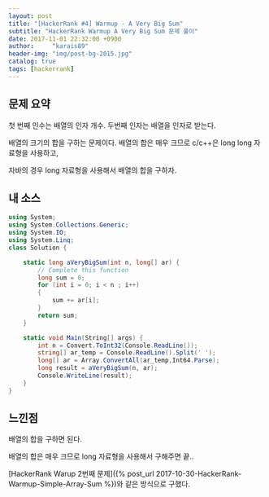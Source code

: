 ```yaml
---
layout: post
title: "[HackerRank #4] Warmup - A Very Big Sum"
subtitle: "HackerRank Warmup A Very Big Sum 문제 풀이"
date: 2017-11-01 22:32:00 +0900
author:     "karais89"
header-img: "img/post-bg-2015.jpg"
catalog: true
tags: [hackerrank]
---
```


## 문제 요약

첫 번째 인수는 배열의 인자 개수. 두번째 인자는 배열을 인자로 받는다.

배열의 크기의 합을 구하는 문제이다. 배열의 합은 매우 크므로 c/c++은 long long 자료형을 사용하고, 

자바의 경우 long 자료형을 사용해서 배열의 합을 구하자.

## 내 소스

```csharp
using System;
using System.Collections.Generic;
using System.IO;
using System.Linq;
class Solution {

    static long aVeryBigSum(int n, long[] ar) {
        // Complete this function
        long sum = 0;
        for (int i = 0; i < n ; i++)
        {
            sum += ar[i];
        }
        return sum;
    }

    static void Main(String[] args) {
        int n = Convert.ToInt32(Console.ReadLine());
        string[] ar_temp = Console.ReadLine().Split(' ');
        long[] ar = Array.ConvertAll(ar_temp,Int64.Parse);
        long result = aVeryBigSum(n, ar);
        Console.WriteLine(result);
    }
}
```

## 느낀점

배열의 합을 구하면 된다.

배열의 합은 매우 크므로 long 자료형을 사용해서 구해주면 끝..

[HackerRank Warup 2번째 문제]({% post_url 2017-10-30-HackerRank-Warmup-Simple-Array-Sum %})와 같은 방식으로 구했다.